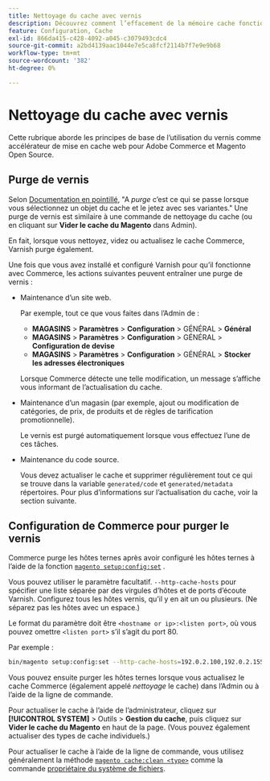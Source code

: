 ```yaml
---
title: Nettoyage du cache avec vernis
description: Découvrez comment l’effacement de la mémoire cache fonctionne avec le vernis et comment l’utiliser comme accélérateur de mise en cache web pour l’application Adobe Commerce.
feature: Configuration, Cache
exl-id: 866da415-c428-4092-a045-c3079493cdc4
source-git-commit: a2bd4139aac1044e7e5ca8fcf2114b7f7e9e9b68
workflow-type: tm+mt
source-wordcount: '382'
ht-degree: 0%

---
```


# Nettoyage du cache avec vernis

Cette rubrique aborde les principes de base de l’utilisation du vernis comme accélérateur de mise en cache web pour Adobe Commerce et Magento Open Source.

## Purge de vernis

Selon [Documentation en pointillé](https://www.varnish-cache.org/docs/trunk/users-guide/purging.html), &quot;A *purge* c’est ce qui se passe lorsque vous sélectionnez un objet du cache et le jetez avec ses variantes.&quot; Une purge de vernis est similaire à une commande de nettoyage du cache (ou en cliquant sur **Vider le cache du Magento** dans Admin).

En fait, lorsque vous nettoyez, videz ou actualisez le cache Commerce, Varnish purge également.

Une fois que vous avez installé et configuré Varnish pour qu’il fonctionne avec Commerce, les actions suivantes peuvent entraîner une purge de vernis :

- Maintenance d’un site web.

   Par exemple, tout ce que vous faites dans l’Admin de :

   - **MAGASINS** > **Paramètres** > **Configuration** > GÉNÉRAL > **Général**
   - **MAGASINS** > **Paramètres** > **Configuration** > GÉNÉRAL > **Configuration de devise**
   - **MAGASINS** > **Paramètres** > **Configuration** > GÉNÉRAL > **Stocker les adresses électroniques**

   Lorsque Commerce détecte une telle modification, un message s’affiche vous informant de l’actualisation du cache.

- Maintenance d’un magasin (par exemple, ajout ou modification de catégories, de prix, de produits et de règles de tarification promotionnelle).

   Le vernis est purgé automatiquement lorsque vous effectuez l’une de ces tâches.

- Maintenance du code source.

   Vous devez actualiser le cache et supprimer régulièrement tout ce qui se trouve dans la variable `generated/code` et `generated/metadata` répertoires. Pour plus d’informations sur l’actualisation du cache, voir la section suivante.

## Configuration de Commerce pour purger le vernis

Commerce purge les hôtes ternes après avoir configuré les hôtes ternes à l’aide de la fonction [`magento setup:config:set`](https://devdocs.magento.com/guides/v2.4/reference/cli/magento.html#setupconfigset) .

Vous pouvez utiliser le paramètre facultatif. `--http-cache-hosts` pour spécifier une liste séparée par des virgules d’hôtes et de ports d’écoute Varnish. Configurez tous les hôtes vernis, qu’il y en ait un ou plusieurs. (Ne séparez pas les hôtes avec un espace.)

Le format du paramètre doit être `<hostname or ip>:<listen port>`, où vous pouvez omettre `<listen port>` s’il s’agit du port 80.

Par exemple :

```bash
bin/magento setup:config:set --http-cache-hosts=192.0.2.100,192.0.2.155:6081
```

Vous pouvez ensuite purger les hôtes ternes lorsque vous actualisez le cache Commerce (également appelé *nettoyage* le cache) dans l’Admin ou à l’aide de la ligne de commande.

Pour actualiser le cache à l’aide de l’administrateur, cliquez sur **[!UICONTROL SYSTEM]** > Outils > **Gestion du cache**, puis cliquez sur **Vider le cache du Magento** en haut de la page. (Vous pouvez également actualiser des types de cache individuels.)

Pour actualiser le cache à l’aide de la ligne de commande, vous utilisez généralement la méthode [`magento cache:clean <type>`](../cli/manage-cache.md#clean-and-flush-cache-types) comme la commande [propriétaire du système de fichiers](../../installation/prerequisites/file-system/overview.md).
